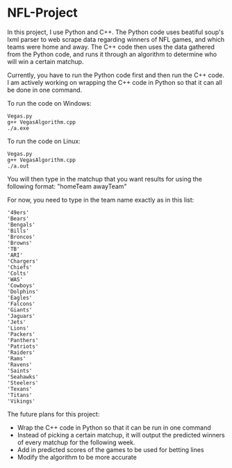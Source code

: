 # NFL-Project
In this project, I use Python and C++. 
The Python code uses beatiful soup's lxml parser to web scrape data regarding winners of NFL games, and which teams were home and away.
The C++ code then uses the data gathered from the Python code, and runs it through an algorithm to determine who will win a certain matchup.

Currently, you have to run the Python code first and then run the C++ code. I am actively working on wrapping the C++ code in Python so that it can all be done in one command.

To run the code on Windows:
  ```
  Vegas.py
  g++ VegasAlgorithm.cpp
  ./a.exe
  ```

To run the code on Linux:
```
Vegas.py
g++ VegasAlgorithm.cpp
./a.out
```

You will then type in the matchup that you want results for using the following format:
"homeTeam awayTeam"

For now, you need to type in the team name exactly as in this list:

    '49ers'
    'Bears'
    'Bengals'
    'Bills'
    'Broncos'
    'Browns'
    'TB'
    'ARI'
    'Chargers'
    'Chiefs'
    'Colts'
    'WAS'
    'Cowboys'
    'Dolphins'
    'Eagles'
    'Falcons'
    'Giants'
    'Jaguars'
    'Jets'
    'Lions'
    'Packers'
    'Panthers'
    'Patriots'
    'Raiders'
    'Rams'
    'Ravens'
    'Saints'
    'Seahawks'
    'Steelers'
    'Texans'
    'Titans'
    'Vikings'
    
The future plans for this project:
- Wrap the C++ code in Python so that it can be run in one command
- Instead of picking a certain matchup, it will output the predicted winners of every matchup for the following week.
- Add in predicted scores of the games to be used for betting lines
- Modify the algorithm to be more accurate
